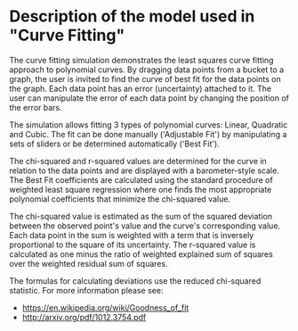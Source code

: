 # Description of the model used in "Curve Fitting"

The curve fitting simulation demonstrates the least squares curve fitting approach
to polynomial curves. By dragging data points from a bucket to a graph, the user is invited to find the curve of
best fit for the data points on the graph. Each data point has an error (uncertainty) attached to it. The user can
manipulate the error of each data point by changing the position of the error bars.

The simulation allows fitting 3 types of polynomial curves:
Linear, Quadratic and Cubic. The fit can be done manually ('Adjustable Fit') by manipulating a sets of sliders
or be determined automatically ('Best Fit').

The chi-squared and r-squared values are determined for the curve in relation to the data points and are displayed with
a barometer-style scale.
The Best Fit coefficients are calculated using the standard procedure of weighted least square regression where one
finds
the most appropriate polynomial coefficients that minimize the chi-squared value.

The chi-squared value
is estimated as the sum of the squared deviation between the observed point's value and the curve's corresponding value.
Each data point in the sum is weighted with a term that is inversely proportional to the square of its uncertainty.
The r-squared value is calculated as one minus the ratio of weighted explained sum of squares over the weighted residual
sum of squares.

The formulas for calculating deviations use the reduced chi-squared statistic. For more information please see:

* https://en.wikipedia.org/wiki/Goodness_of_fit
* http://arxiv.org/pdf/1012.3754.pdf
